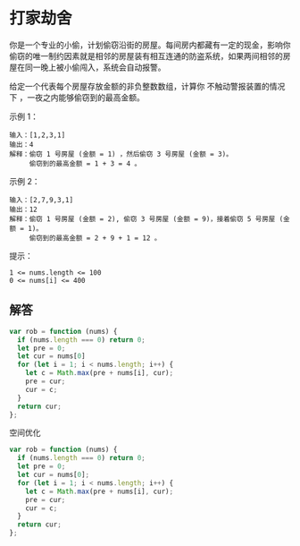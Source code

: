 # 打家劫舍
你是一个专业的小偷，计划偷窃沿街的房屋。每间房内都藏有一定的现金，影响你偷窃的唯一制约因素就是相邻的房屋装有相互连通的防盗系统，如果两间相邻的房屋在同一晚上被小偷闯入，系统会自动报警。

给定一个代表每个房屋存放金额的非负整数数组，计算你 不触动警报装置的情况下 ，一夜之内能够偷窃到的最高金额。

示例 1：
```
输入：[1,2,3,1]
输出：4
解释：偷窃 1 号房屋 (金额 = 1) ，然后偷窃 3 号房屋 (金额 = 3)。
     偷窃到的最高金额 = 1 + 3 = 4 。
```
示例 2：
```
输入：[2,7,9,3,1]
输出：12
解释：偷窃 1 号房屋 (金额 = 2), 偷窃 3 号房屋 (金额 = 9)，接着偷窃 5 号房屋 (金额 = 1)。
     偷窃到的最高金额 = 2 + 9 + 1 = 12 。
```

提示：
```
1 <= nums.length <= 100
0 <= nums[i] <= 400
```

## 解答
```js
var rob = function (nums) {
  if (nums.length === 0) return 0;
  let pre = 0;
  let cur = nums[0]
  for (let i = 1; i < nums.length; i++) {
    let c = Math.max(pre + nums[i], cur);
    pre = cur;
    cur = c;
  }
  return cur;
};
```

空间优化
```js
var rob = function (nums) {
  if (nums.length === 0) return 0;
  let pre = 0;
  let cur = nums[0];
  for (let i = 1; i < nums.length; i++) {
    let c = Math.max(pre + nums[i], cur);
    pre = cur;
    cur = c;
  }
  return cur;
};
```